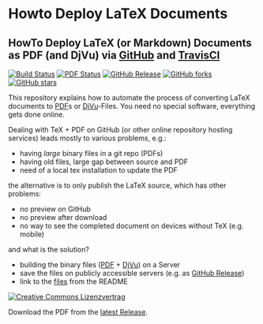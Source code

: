 # Howto Deploy LaTeX Documents
## HowTo Deploy LaTeX (or Markdown) Documents as PDF (and DjVu) via [GitHub](https://github.com/github) and [TravisCI](https://github.com/travis-ci)

[![Build Status](https://travis-ci.org/SimonWaldherr/HowTo-Deploy-LaTeX-Documents.svg?branch=master)](https://travis-ci.org/SimonWaldherr/HowTo-Deploy-LaTeX-Documents) 
[![PDF Status](https://www.sharelatex.com/github/repos/SimonWaldherr/HowTo-Deploy-LaTeX-Documents/builds/latest/badge.svg)](https://www.sharelatex.com/github/repos/SimonWaldherr/HowTo-Deploy-LaTeX-Documents/builds/latest/output.pdf) 
[![GitHub Release](https://img.shields.io/badge/download-latest-brightgreen.svg)](https://github.com/SimonWaldherr/HowTo-Deploy-LaTeX-Documents/releases/latest) 
[![GitHub forks](https://img.shields.io/github/forks/SimonWaldherr/HowTo-Deploy-LaTeX-Documents.svg)](https://github.com/SimonWaldherr/HowTo-Deploy-LaTeX-Documents/network) 
[![GitHub stars](https://img.shields.io/github/stars/SimonWaldherr/HowTo-Deploy-LaTeX-Documents.svg)](https://github.com/SimonWaldherr/HowTo-Deploy-LaTeX-Documents/stargazers)   

This repository explains how to automate the process of converting LaTeX documents to [PDF](https://en.wikipedia.org/wiki/Portable_Document_Format)s or [DjVu](https://en.wikipedia.org/wiki/DjVu)-Files. You need no special software, everything gets done online.  

Dealing with TeX + PDF on GitHub (or other online repository hosting services) leads mostly to various problems, e.g.:

* having *large* binary files in a git repo (PDFs)
* having old files, large gap between source and PDF
* need of a local tex installation to update the PDF

the alternative is to only publish the LaTeX source, which has other problems:

* no preview on GitHub
* no preview after download
* no way to see the completed document on devices without TeX (e.g. mobile)

and what is the solution?

* building the binary files ([PDF](https://en.wikipedia.org/wiki/Portable_Document_Format) + [DjVu](https://en.wikipedia.org/wiki/DjVu)) on a Server
* save the files on publicly accessible servers (e.g. as [GitHub Release](https://help.github.com/articles/about-releases/))
* link to the [files](https://github.com/SimonWaldherr/HowTo-Deploy-LaTeX-Documents/releases/latest) from the README

[![Creative Commons Lizenzvertrag](https://i.creativecommons.org/l/by-sa/4.0/88x31.png)](http://creativecommons.org/licenses/by-sa/4.0/) 

Download the PDF from the [latest Release](https://github.com/SimonWaldherr/HowTo-Deploy-LaTeX-Documents/releases/latest).


